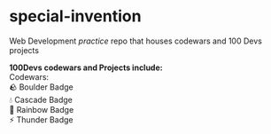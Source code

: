 # special-invention
Web Development *practice* repo that houses codewars and 100 Devs projects 

**100Devs codewars and Projects include:<br>**
Codewars: <br>
    :rock: Boulder Badge<br>
    :droplet: Cascade Badge<br>
    :rainbow: Rainbow Badge<br>
    :zap: Thunder Badge<br>
